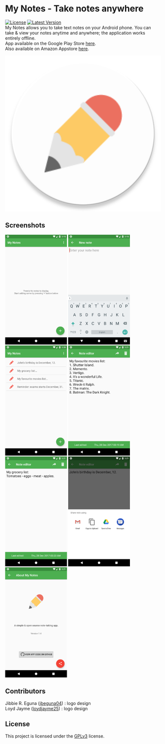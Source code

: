 # My Notes - Take notes anywhere
[![License](https://img.shields.io/badge/license-GPLv3-brightgreen.svg)](https://github.com/Abdallah-Abdelazim/My-Notes/blob/master/LICENSE)
[![Latest Version](https://img.shields.io/badge/latest%20ver-v1.5-brightgreen.svg)](https://github.com/Abdallah-Abdelazim/My-Notes/releases/latest)  
My Notes allows you to take text notes on your Android phone. You can take & view your notes anytime and anywhere; the application works entirely offline.  
App available on the Google Play Store [here](https://play.google.com/store/apps/details?id=com.aa.mynotes).  
Also available on Amazon Appstore [here](http://a.co/dSgDfIh).  

![original_logo](metadata/android/en-US/images/icon.png)  

## Screenshots
<img src="./metadata/android/en-US/images/screenshots/en_1.png" alt="screenshot_1" width="200" />
<img src="./metadata/android/en-US/images/screenshots/en_2.png" alt="screenshot_2" width="200" />
<img src="./metadata/android/en-US/images/screenshots/en_3.png" alt="screenshot_3" width="200" />
<img src="./metadata/android/en-US/images/screenshots/en_4.png" alt="screenshot_4" width="200" />
<img src="./metadata/android/en-US/images/screenshots/en_5.png" alt="screenshot_5" width="200" />
<img src="./metadata/android/en-US/images/screenshots/en_6.png" alt="screenshot_6" width="200" />
<img src="./metadata/android/en-US/images/screenshots/en_7.png" alt="screenshot_7" width="200" />

## Contributors
Jibbie R. Eguna ([jbeguna04](https://github.com/jbeguna04)) : logo design  
Loyd Jayme ([loydjayme25](https://github.com/loydjayme25)) : logo design  

## License
This project is licensed under the [GPLv3](https://github.com/Abdallah-Abdelazim/MyNotes/blob/master/LICENSE) license.  

